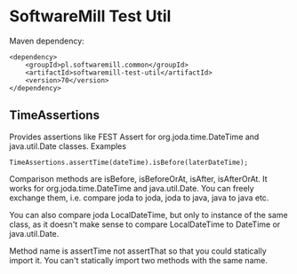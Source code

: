 # SoftwareMill Test Util

Maven dependency:

    <dependency>
        <groupId>pl.softwaremill.common</groupId>
        <artifactId>softwaremill-test-util</artifactId>
        <version>70</version>
    </dependency>

## TimeAssertions

Provides assertions like FEST Assert for org.joda.time.DateTime and java.util.Date classes. Examples

    TimeAssertions.assertTime(dateTime).isBefore(laterDateTime);

Comparison methods are isBefore, isBeforeOrAt, isAfter, isAfterOrAt. It works for org.joda.time.DateTime and java.util.Date.
You can freely exchange them, i.e. compare joda to joda, joda to java, java to java etc.

You can also compare joda LocalDateTime, but only to instance of the same class, as it doesn't make sense to compare LocalDateTime
to DateTime or java.util.Date.

Method name is assertTime not assertThat so that you could statically import it. You can't statically import
two methods with the same name.


